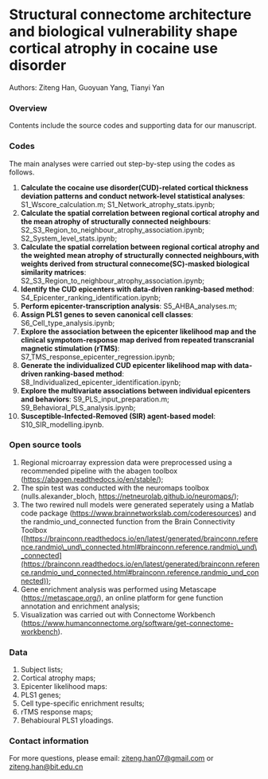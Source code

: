 # Structural connectome architecture and biological vulnerability shape cortical atrophy in cocaine use disorder



Authors: Ziteng Han, Guoyuan Yang, Tianyi Yan



### Overview

Contents include the source codes and supporting data for our manuscript.



### Codes

The main analyses were carried out step-by-step using the codes as follows.

1. **Calculate the cocaine use disorder(CUD)-related cortical thickness deviation patterns and conduct network-level statistical analyses**: S1\_Wscore\_calculation.m; S1\_Network\_atrophy\_stats.ipynb;
2. **Calculate the spatial correlation between regional cortical atrophy and the mean atrophy of structurally connected neighbours**: S2\_S3\_Region\_to\_neighbour\_atrophy\_association.ipynb; S2\_System\_level\_stats.ipynb;
3. **Calculate the spatial correlation between regional cortical atrophy and the weighted mean atrophy of structurally connected neighbours,with weights derived from structural connecome(SC)-masked biological similarity matrices**: S2\_S3\_Region\_to\_neighbour\_atrophy\_association.ipynb;
4. **Identify the CUD epicenters with data-driven ranking-based method**: S4\_Epicenter\_ranking\_identification.ipynb;
5. **Perform epicenter-transcription analysis**: S5\_AHBA\_analyses.m;
6. **Assign PLS1 genes to seven canonical cell classes**: S6\_Cell\_type\_analysis.ipynb;
7. **Explore the association between the epicenter likelihood map and the clinical sympotom-response map derived from repeated transcranial magnetic stimulation (rTMS)**: S7\_TMS\_response\_epicenter\_regression.ipynb;
8. **Generate the individualized CUD epicenter likelihood map with data-driven ranking-based method**: S8\_Individualized\_epicenter\_identification.ipynb;
9. **Explore the multivariate associations between individual epicenters and behaviors**: S9\_PLS\_input\_preparation.m; S9\_Behavioral\_PLS\_analysis.ipynb;
10. **Susceptible-Infected-Removed (SIR) agent-based model**: S10\_SIR\_modelling.ipynb.



### Open source tools

1. Regional microarray expression data were preprocessed using a recommended pipeline with the abagen toolbox (https://abagen.readthedocs.io/en/stable/);
2. The spin test was conducted with the neuromaps toolbox (nulls.alexander\_bloch, https://netneurolab.github.io/neuromaps/);
3. The two rewired null models were generated seperately using a Matlab code package (https://www.brainnetworkslab.com/coderesources) and the randmio\_und\_connected function from the Brain Connectivity Toolbox ([https://brainconn.readthedocs.io/en/latest/generated/brainconn.reference.randmio\_und\_connected.html#brainconn.reference.randmio\_und\_connected](https://brainconn.readthedocs.io/en/latest/generated/brainconn.reference.randmio_und_connected.html#brainconn.reference.randmio_und_connected));
4. Gene enrichment analysis was performed using Metascape (https://metascape.org/), an online platform for gene function annotation and enrichment analysis;
5. Visualization was carried out with Connectome Workbench (https://www.humanconnectome.org/software/get-connectome-workbench).

### Data

1. Subject lists;
2. Cortical atrophy maps;
3. Epicenter likelihood maps:
4. PLS1 genes;
5. Cell type-specific enrichment results;
6. rTMS response maps;
7. Behabioural PLS1 yloadings.



### Contact information

For more questions, please email: ziteng.han07@gmail.com or ziteng.han@bit.edu.cn

